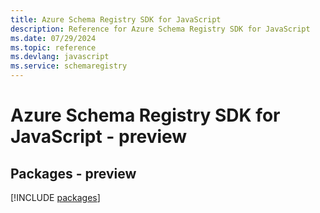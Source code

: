 ```yaml
---
title: Azure Schema Registry SDK for JavaScript
description: Reference for Azure Schema Registry SDK for JavaScript
ms.date: 07/29/2024
ms.topic: reference
ms.devlang: javascript
ms.service: schemaregistry
---
```

# Azure Schema Registry SDK for JavaScript - preview
## Packages - preview
[!INCLUDE [packages](schema-registry-index.md)]